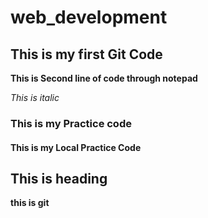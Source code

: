 # web_development
## This is my first Git Code

**This is Second line of code through notepad**

*This is italic*

### This is my Practice code

#### This is my Local Practice Code

## This is heading
**this is git**